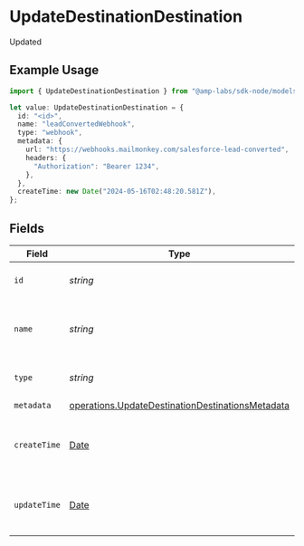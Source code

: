 # UpdateDestinationDestination

Updated

## Example Usage

```typescript
import { UpdateDestinationDestination } from "@amp-labs/sdk-node/models/operations";

let value: UpdateDestinationDestination = {
  id: "<id>",
  name: "leadConvertedWebhook",
  type: "webhook",
  metadata: {
    url: "https://webhooks.mailmonkey.com/salesforce-lead-converted",
    headers: {
      "Authorization": "Bearer 1234",
    },
  },
  createTime: new Date("2024-05-16T02:48:20.581Z"),
};
```

## Fields

| Field                                                                                                                | Type                                                                                                                 | Required                                                                                                             | Description                                                                                                          | Example                                                                                                              |
| -------------------------------------------------------------------------------------------------------------------- | -------------------------------------------------------------------------------------------------------------------- | -------------------------------------------------------------------------------------------------------------------- | -------------------------------------------------------------------------------------------------------------------- | -------------------------------------------------------------------------------------------------------------------- |
| `id`                                                                                                                 | *string*                                                                                                             | :heavy_check_mark:                                                                                                   | The destination ID.                                                                                                  |                                                                                                                      |
| `name`                                                                                                               | *string*                                                                                                             | :heavy_check_mark:                                                                                                   | User-defined name for the destination                                                                                | leadConvertedWebhook                                                                                                 |
| `type`                                                                                                               | *string*                                                                                                             | :heavy_check_mark:                                                                                                   | The type of the destination                                                                                          | webhook                                                                                                              |
| `metadata`                                                                                                           | [operations.UpdateDestinationDestinationsMetadata](../../models/operations/updatedestinationdestinationsmetadata.md) | :heavy_check_mark:                                                                                                   | N/A                                                                                                                  |                                                                                                                      |
| `createTime`                                                                                                         | [Date](https://developer.mozilla.org/en-US/docs/Web/JavaScript/Reference/Global_Objects/Date)                        | :heavy_check_mark:                                                                                                   | The time the destination was created.                                                                                |                                                                                                                      |
| `updateTime`                                                                                                         | [Date](https://developer.mozilla.org/en-US/docs/Web/JavaScript/Reference/Global_Objects/Date)                        | :heavy_minus_sign:                                                                                                   | The time the destination was updated.                                                                                |                                                                                                                      |